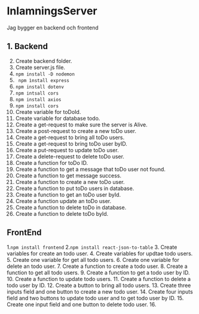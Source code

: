 # InlamningsServer

Jag bygger en backend och frontend

## 1. Backend
2. Create backend folder.
3. Create server.js file.
4. ```npm install -D nodemon```
5. ` npm ìnstall express`
6. ``npm install dotenv``
7. ``npm intsall cors``
8. `npm install axios`
9. ``npm install cors``
10. Create variable for toDoId.
11. Create variable for database todo.
12. Create a get-request to make sure the server is Alive.
13. Create a post-request to create a new toDo user.
14. Create a get-request to bring all toDo users.
15. Create a get-request to bring toDo user byID.
16. Create a put-request to update toDo user.
17. Create a delete-request to delete toDo user.
18. Create a function for toDo ID.
19. Create a function to get a message that toDo user not found.
20. Create a function to get message success.
21. Create a function to create a new toDo user.
22. Create a function to put toDo users in database.
23. Create a function to get an toDo user byId.
24. Create a function update an toDo user.
25. Create a function to delete toDo in database.
26. Create a function to delete toDo byId.


## FrontEnd 

1.`npm install frontend`
2.``npm install react-json-to-table``
3. Create variables for create an todo user.
4. Create variables for updtae todo users.
5. Create one variable for get all todo users.
6. Create one variable for delete an todo user.
7. Create a function to create a todo user.
8. Create a function to get all todo users.
9. Create a function to get a todo user by ID.
10. Create  a function to update todo users.
11. Create  a function to delete a todo user by ID.
12. Create a button to bring all todo users.
13. Create three inputs field and one button to create a new todo user.
14. Create four inputs field and two buttons to update todo user and to get todo user by ID.
15. Create one input field and one button to delete todo user.
16. 


